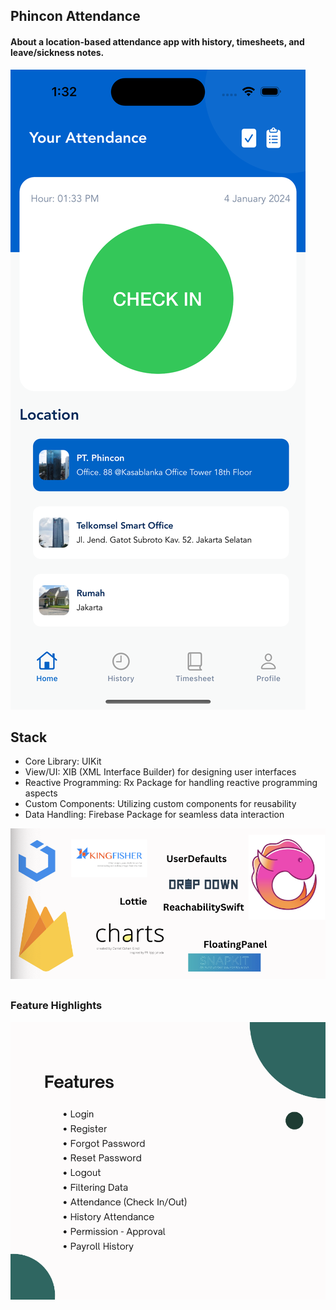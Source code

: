 ## Phincon Attendance

#### About a location-based attendance app with history, timesheets, and leave/sickness notes.

![Attendance](./docs/home.png)

## Stack

- Core Library: UIKit
- View/UI: XIB (XML Interface Builder) for designing user interfaces
- Reactive Programming: Rx Package for handling reactive programming aspects
- Custom Components: Utilizing custom components for reusability
- Data Handling: Firebase Package for seamless data interaction


![Stack](./docs/stack.png)

##

### Feature Highlights

![Feature list](./docs/features.png)

